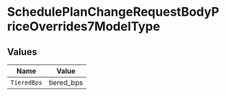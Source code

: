 # SchedulePlanChangeRequestBodyPriceOverrides7ModelType


## Values

| Name        | Value       |
| ----------- | ----------- |
| `TieredBps` | tiered_bps  |